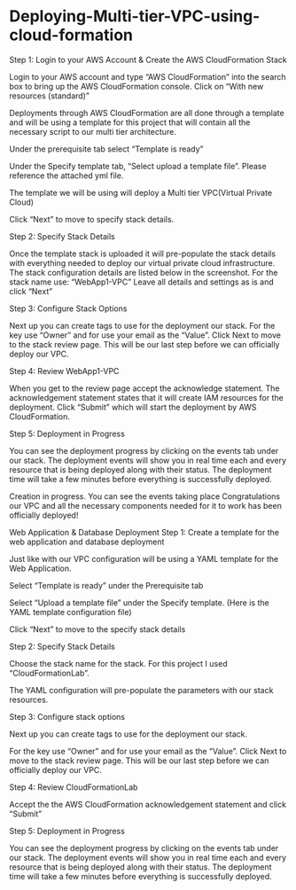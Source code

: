 # Deploying-Multi-tier-VPC-using-cloud-formation


Step 1: Login to your AWS Account & Create the AWS CloudFormation Stack

Login to your AWS account and type “AWS CloudFormation” into the search box to bring up the AWS CloudFormation console. Click on “With new resources (standard)”

Deployments through AWS CloudFormation are all done through a template and will be using a template for this project that will contain all the necessary script to our multi tier architecture.

Under the prerequisite tab select “Template is ready”

Under the Specify template tab, “Select upload a template file”. Please reference the attached yml file.

The template we will be using will deploy a Multi tier VPC(Virtual Private Cloud)

Click “Next” to move to specify stack details.

Step 2: Specify Stack Details

Once the template stack is uploaded it will pre-populate the stack details with everything needed to deploy our virtual private cloud infrastructure.
The stack configuration details are listed below in the screenshot.
For the stack name use: “WebApp1-VPC”
Leave all details and settings as is and click “Next”

Step 3: Configure Stack Options

Next up you can create tags to use for the deployment our stack.
For the key use “Owner” and for use your email as the “Value”. Click Next to move to the stack review page. This will be our last step before we can officially deploy our VPC.

Step 4: Review WebApp1-VPC

When you get to the review page accept the acknowledge statement. The acknowledgement statement states that it will create IAM resources for the deployment.
Click “Submit” which will start the deployment by AWS CloudFormation.

Step 5: Deployment in Progress

You can see the deployment progress by clicking on the events tab under our stack. The deployment events will show you in real time each and every resource that is being deployed along with their status.
The deployment time will take a few minutes before everything is successfully deployed.

Creation in progress. You can see the events taking place
Congratulations our VPC and all the necessary components needed for it to work has been officially deployed!


Web Application & Database Deployment
Step 1: Create a template for the web application and database deployment

Just like with our VPC configuration will be using a YAML template for the Web Application.

Select “Template is ready” under the Prerequisite tab

Select “Upload a template file” under the Specify template. (Here is the YAML template configuration file)

Click “Next” to move to the specify stack details

Step 2: Specify Stack Details

Choose the stack name for the stack. For this project I used “CloudFormationLab”.

The YAML configuration will pre-populate the parameters with our stack resources.

Step 3: Configure stack options

Next up you can create tags to use for the deployment our stack.

For the key use “Owner” and for use your email as the “Value”. Click Next to move to the stack review page. This will be our last step before we can officially deploy our VPC.

Step 4: Review CloudFormationLab

Accept the the AWS CloudFormation acknowledgement statement and click “Submit”

Step 5: Deployment in Progress

You can see the deployment progress by clicking on the events tab under our stack. The deployment events will show you in real time each and every resource that is being deployed along with their status.
The deployment time will take a few minutes before everything is successfully deployed.
